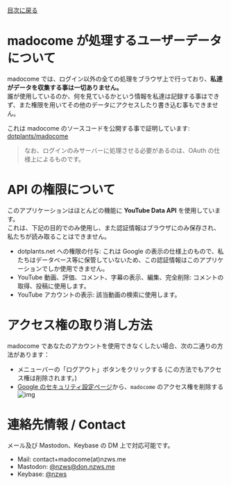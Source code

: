 [目次に戻る](../README.md)

# madocome が処理するユーザーデータについて

madocome では、ログイン以外の全ての処理をブラウザ上で行っており、**私達がデータを収集する事は一切ありません。**  
誰が使用しているのか、何を見ているかという情報を私達は記録する事はできず、また権限を用いてその他のデータにアクセスしたり書き込む事もできません。

これは madocome のソースコードを公開する事で証明しています: [dotplants/madocome](https://github.com/dotplants/madocome)

> なお、ログインのみサーバーに処理させる必要があるのは、OAuth の仕様上によるものです。

# API の権限について

このアプリケーションはほとんどの機能に **YouTube Data API** を使用しています。  
これは、下記の目的でのみ使用し、また認証情報はブラウザにのみ保存され、私たちが読み取ることはできません。

- dotplants.net への権限の付与: これは Google の表示の仕様上のもので、私たちはデータベース等に保管していないため、この認証情報はこのアプリケーションでしか使用できません。
- YouTube 動画、評価、コメント、字幕の表示、編集、完全削除: コメントの取得、投稿に使用します。
- YouTube アカウントの表示: 該当動画の検索に使用します。

# アクセス権の取り消し方法

madocome であなたのアカウントを使用できなくしたい場合、次の二通りの方法があります：

- メニューバーの「ログアウト」ボタンをクリックする (この方法でもアクセス権は削除されます。)
- [Google のセキュリティ設定ページ](https://security.google.com/settings/security/permissions)から、`madocome` のアクセス権を削除する
  ![img](https://i.imgur.com/dQgwfrA.png)

# 連絡先情報 / Contact

メール及び Mastodon、Keybase の DM 上で対応可能です。

- Mail: contact+madocome(at)nzws.me
- Mastodon: [@nzws@don.nzws.me](https://don.nzws.me/@nzws)
- Keybase: [@nzws](https://keybase.io/nzws)
